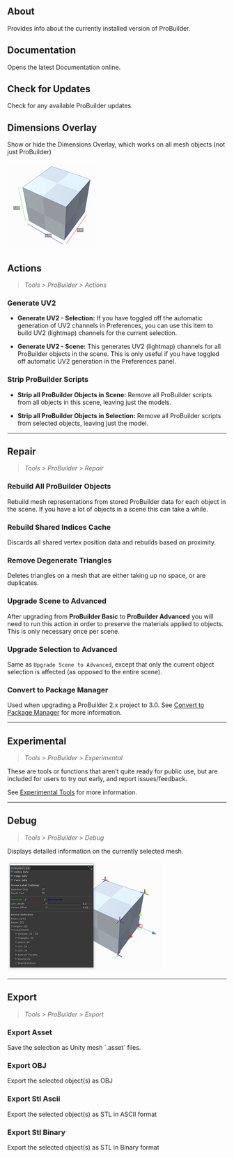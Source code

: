 ﻿
## About

Provides info about the currently installed version of ProBuilder.

## Documentation

Opens the latest Documentation online.

## Check for Updates

Check for any available ProBuilder updates.

## Dimensions Overlay

Show or hide the Dimensions Overlay, which works on all mesh objects (not just ProBuilder)

![Dimensions Overlay Example](../images/DimensionsOverlay_Example.png)

## Actions

> *Tools > ProBuilder > Actions*

<h3>Generate UV2</h3>

- **Generate UV2 - Selection:** If you have toggled off the automatic generation of UV2 channels in Preferences, you can use this item to build UV2 (lightmap) channels for the current selection.

- **Generate UV2 - Scene:** This generates UV2 (lightmap) channels for all ProBuilder objects in the scene. This is only useful if you have toggled off automatic UV2 generation in the Preferences panel.

<h3>Strip ProBuilder Scripts</h3>

- **Strip all ProBuilder Objects in Scene:** Remove all ProBuilder scripts from all objects in this scene, leaving just the models.

- **Strip all ProBuilder Objects in Selection:** Remove all ProBuilder scripts from selected objects, leaving just the model.

---

## Repair

> *Tools > ProBuilder > Repair*

<h3>Rebuild All ProBuilder Objects</h3>

Rebuild mesh representations from stored ProBuilder data for each object in the scene. If you have a lot of objects in a scene this can take a while.

<h3>Rebuild Shared Indices Cache</h3>

Discards all shared vertex position data and rebuilds based on proximity.

<h3>Remove Degenerate Triangles</h3>

Deletes triangles on a mesh that are either taking up no space, or are duplicates.

<h3> Upgrade Scene to Advanced</h3>

After upgrading from **ProBuilder Basic** to **ProBuilder Advanced** you will need to run this action in order to preserve the materials applied to objects. This is only necessary once per scene.

<h3>Upgrade Selection to Advanced</h3>

Same as `Upgrade Scene to Advanced`, except that only the current object selection is affected (as opposed to the entire scene).

<h3>Convert to Package Manager</h3>

Used when upgrading a ProBuilder 2.x project to 3.0. See [Convert to Package Manager](troubleshooting/faq/#convert-to-package-manager) for more information.

---

## Experimental

> *Tools > ProBuilder > Experimental*

These are tools or functions that aren’t quite ready for public use, but are included for users to try out early, and report issues/feedback.

See [Experimental Tools](../experimental/experimental-overview) for more information.

---

## Debug

> *Tools > ProBuilder > Debug*

Displays detailed information on the currently selected mesh.

![Debug Window Example](../images/DebugWindow_Example.png)

---

## Export

> *Tools > ProBuilder > Export*

<h3>Export Asset</h3>
Save the selection as Unity mesh `.asset` files.

<h3>Export OBJ</h3>
Export the selected object(s) as OBJ

<h3>Export Stl Ascii</h3>
Export the selected object(s) as STL in ASCII format

<h3>Export Stl Binary</h3>
Export the selected object(s) as STL in Binary format
